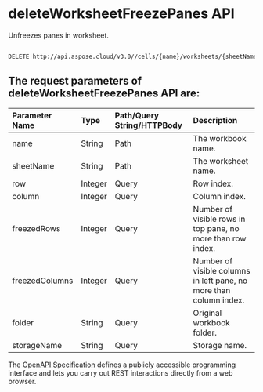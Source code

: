 # **deleteWorksheetFreezePanes API**

Unfreezes panes in worksheet. 

```bash

DELETE http://api.aspose.cloud/v3.0//cells/{name}/worksheets/{sheetName}/freezepanes

```

## The request parameters of **deleteWorksheetFreezePanes** API are: 

| Parameter Name | Type | Path/Query String/HTTPBody | Description | 
| :- | :- | :- |:- | 
|name|String|Path|The workbook name.|
|sheetName|String|Path|The worksheet name.|
|row|Integer|Query|Row index.|
|column|Integer|Query|Column index.|
|freezedRows|Integer|Query|Number of visible rows in top pane, no more than row index.|
|freezedColumns|Integer|Query|Number of visible columns in left pane, no more than column index.|
|folder|String|Query|Original workbook folder.|
|storageName|String|Query|Storage name.|


The [OpenAPI Specification](https://reference.aspose.cloud/cells/#/WorksheetsController/DeleteWorksheetFreezePanes) defines a publicly accessible programming interface and lets you carry out REST interactions directly from a web browser.
